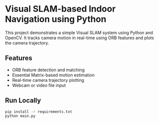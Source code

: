 # Visual SLAM-based Indoor Navigation using Python

This project demonstrates a simple Visual SLAM system using Python and OpenCV. It tracks camera motion in real-time using ORB features and plots the camera trajectory.

## Features
- ORB feature detection and matching
- Essential Matrix-based motion estimation
- Real-time camera trajectory plotting
- Webcam or video file input

## Run Locally

```bash
pip install -r requirements.txt
python main.py
